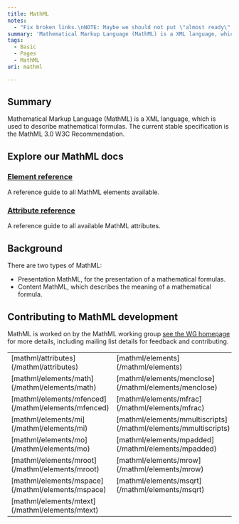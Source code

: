 ```yaml
---
title: MathML
notes:
  - "Fix broken links.\nNOTE: Maybe we should not put \"almost ready\" or ready to use if not ALL subpages aren’t on a better state. Reverted to Unreviewed."
summary: 'Mathematical Markup Language (MathML) is a XML language, which is used to describe mathematical formulas. The current stable specification is the MathML 3.0 W3C Recommendation.'
tags:
  - Basic
  - Pages
  - MathML
uri: mathml

---
```

## <span>Summary</span>

Mathematical Markup Language (MathML) is a XML language, which is used to describe mathematical formulas. The current stable specification is the MathML 3.0 W3C Recommendation.

## <span>Explore our MathML docs</span>

### <span>[Element reference](/mathml/elements)</span>

A reference guide to all MathML elements available.

### <span>[Attribute reference](/mathml/attributes)</span>

A reference guide to all available MathML attributes.

## <span>Background</span>

There are two types of MathML:

-   Presentation MathML, for the presentation of a mathematical formulas.
-   Content MathML, which describes the meaning of a mathematical formula.

## <span>Contributing to MathML development</span>

MathML is worked on by the MathML working group [see the WG homepage](http://www.w3.org/Math/) for more details, including mailing list details for feedback and contributing.

<table class="mw-prefixindex-list-table">
<tr>
<td>
[mathml/attributes](/mathml/attributes)

</td>
<td>
[mathml/elements](/mathml/elements)

</td>
<td>
[mathml/elements/maction](/mathml/elements/maction)

</td>
</tr>
<tr>
<td>
[mathml/elements/math](/mathml/elements/math)

</td>
<td>
[mathml/elements/menclose](/mathml/elements/menclose)

</td>
<td>
[mathml/elements/merror](/mathml/elements/merror)

</td>
</tr>
<tr>
<td>
[mathml/elements/mfenced](/mathml/elements/mfenced)

</td>
<td>
[mathml/elements/mfrac](/mathml/elements/mfrac)

</td>
<td>
[mathml/elements/mglyph](/mathml/elements/mglyph)

</td>
</tr>
<tr>
<td>
[mathml/elements/mi](/mathml/elements/mi)

</td>
<td>
[mathml/elements/mmultiscripts](/mathml/elements/mmultiscripts)

</td>
<td>
[mathml/elements/mn](/mathml/elements/mn)

</td>
</tr>
<tr>
<td>
[mathml/elements/mo](/mathml/elements/mo)

</td>
<td>
[mathml/elements/mpadded](/mathml/elements/mpadded)

</td>
<td>
[mathml/elements/mphantom](/mathml/elements/mphantom)

</td>
</tr>
<tr>
<td>
[mathml/elements/mroot](/mathml/elements/mroot)

</td>
<td>
[mathml/elements/mrow](/mathml/elements/mrow)

</td>
<td>
[mathml/elements/ms](/mathml/elements/ms)

</td>
</tr>
<tr>
<td>
[mathml/elements/mspace](/mathml/elements/mspace)

</td>
<td>
[mathml/elements/msqrt](/mathml/elements/msqrt)

</td>
<td>
[mathml/elements/mstyle](/mathml/elements/mstyle)

</td>
</tr>
<tr>
<td>
[mathml/elements/mtext](/mathml/elements/mtext)

</td>
</tr>
</table>
